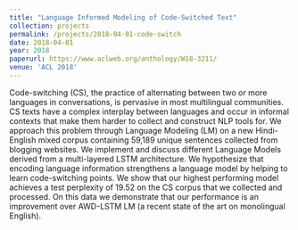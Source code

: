 ```yaml
---
title: "Language Informed Modeling of Code-Switched Text"
collection: projects
permalink: /projects/2018-04-01-code-switch
date: 2018-04-01
year: 2018
paperurl: https://www.aclweb.org/anthology/W18-3211/
venue: 'ACL 2018'
---
```


Code-switching (CS), the practice of alternating between two or more languages in
conversations, is pervasive in most multilingual communities. CS texts have a complex interplay between languages and occur in informal 
contexts that make them harder to collect and construct NLP tools for. We approach this problem through Language Modeling (LM) on a new Hindi-English mixed corpus 
containing 59,189 unique sentences collected from blogging websites. We implement and discuss different Language Models derived from a
multi-layered LSTM architecture. We hypothesize that encoding language information strengthens a language model by helping to learn code-switching points. We
show that our highest performing model achieves a test perplexity of 19.52 on the CS corpus that we collected and processed. On this data we demonstrate that
our performance is an improvement over AWD-LSTM LM (a recent state of the art on monolingual English).
